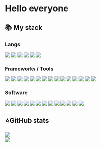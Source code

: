 <h1>Hello everyone</h1>


  <summary><h2><b>📚 My stack</b></h2></summary>
  <p>
    <h3>Langs</h3>
    <p>
      <img src = "https://img.shields.io/badge/css3-%231572B6.svg?style=for-the-badge&logo=css3&logoColor=white"/>
      <img src = "https://img.shields.io/badge/go-%2300ADD8.svg?style=for-the-badge&logo=go&logoColor=white"/>
      <img src = "https://img.shields.io/badge/html5-%23E34F26.svg?style=for-the-badge&logo=html5&logoColor=white"/>
      <img src = "https://img.shields.io/badge/javascript-%23323330.svg?style=for-the-badge&logo=javascript&logoColor=%23F7DF1E"/>
      <img src = "https://img.shields.io/badge/python-3670A0?style=for-the-badge&logo=python&logoColor=ffdd54"/>
      <img src = "https://img.shields.io/badge/typescript-%23007ACC.svg?style=for-the-badge&logo=typescript&logoColor=white"/>
    </p>
    <h3>Frameworks / Tools</h3>
    <p>
      <img src="https://img.shields.io/badge/NPM-%23CB3837.svg?style=for-the-badge&logo=npm&logoColor=white" />
      <img src = "https://img.shields.io/badge/Next-black?style=for-the-badge&logo=next.js&logoColor=white"/>
      <img src = "https://img.shields.io/badge/react-%2320232a.svg?style=for-the-badge&logo=react&logoColor=%2361DAFB"/>
      <img src = "https://img.shields.io/badge/React_Router-CA4245?style=for-the-badge&logo=react-router&logoColor=white"/>
      <img src = "https://img.shields.io/badge/redux-%23593d88.svg?style=for-the-badge&logo=redux&logoColor=white"/>
      <img src = "https://img.shields.io/badge/SASS-hotpink.svg?style=for-the-badge&logo=SASS&logoColor=white"/>
      <img src = "https://img.shields.io/badge/styled--components-DB7093?style=for-the-badge&logo=styled-components&logoColor=white"/>
      <img src = "https://img.shields.io/badge/tailwindcss-%2338B2AC.svg?style=for-the-badge&logo=tailwind-css&logoColor=white"/>
      <img src = "https://img.shields.io/badge/vite-%23646CFF.svg?style=for-the-badge&logo=vite&logoColor=white"/>
      <img src = "https://img.shields.io/badge/webpack-%238DD6F9.svg?style=for-the-badge&logo=webpack&logoColor=black"/>
      <img src = "https://img.shields.io/badge/yarn-%232C8EBB.svg?style=for-the-badge&logo=yarn&logoColor=white"/>
      <img src = "https://img.shields.io/badge/github-%23121011.svg?style=for-the-badge&logo=github&logoColor=white"/>
      <img src = "https://img.shields.io/badge/gitlab-%23181717.svg?style=for-the-badge&logo=gitlab&logoColor=white"/>
      <img src = "https://img.shields.io/badge/docker-%230db7ed.svg?style=for-the-badge&logo=docker&logoColor=white"/>
      <img src = "https://img.shields.io/badge/ESLint-4B3263?style=for-the-badge&logo=eslint&logoColor=white"/>
    </p>
    <h3>Software</h3>
    <p>
      <img src = "https://img.shields.io/badge/Insomnia-black?style=for-the-badge&logo=insomnia&logoColor=5849BE"/>
      <img src = "https://img.shields.io/badge/GoLand-0f0f0f?&style=for-the-badge&logo=goland&logoColor=white"/>
      <img src = "https://img.shields.io/badge/IntelliJIDEA-000000.svg?style=for-the-badge&logo=intellij-idea&logoColor=white"/>
      <img src = "https://img.shields.io/badge/jupyter-%23FA0F00.svg?style=for-the-badge&logo=jupyter&logoColor=white"/>
      <img src = "https://img.shields.io/badge/Obsidian-%23483699.svg?style=for-the-badge&logo=obsidian&logoColor=white"/>
      <img src = "https://img.shields.io/badge/pycharm-143?style=for-the-badge&logo=pycharm&logoColor=black&color=black&labelColor=green"/>
      <img src = "https://img.shields.io/badge/sublime_text-%23575757.svg?style=for-the-badge&logo=sublime-text&logoColor=important"/>
      <img src = "https://img.shields.io/badge/Visual%20Studio%20Code-0078d7.svg?style=for-the-badge&logo=visual-studio-code&logoColor=white"/>
      <img src = "https://img.shields.io/badge/webstorm-143?style=for-the-badge&logo=webstorm&logoColor=white&color=black"/>
      <img src = "https://img.shields.io/badge/Codesandbox-040404?style=for-the-badge&logo=codesandbox&logoColor=DBDBDB"/>
      <img src = "https://img.shields.io/badge/CodePen-white?style=for-the-badge&logo=codepen&logoColor=black"/>
      <img src = "https://img.shields.io/badge/Notion-%23000000.svg?style=for-the-badge&logo=notion&logoColor=white"/>
      <img src = "https://img.shields.io/badge/Postman-FF6C37?style=for-the-badge&logo=postman&logoColor=white"/>
      
 
  </p>




  <summary><h2><b>⭐GitHub stats</b></h2></summary>
  <p>
   <img src="https://github-readme-stats.vercel.app/api/top-langs/?username=IluF1&theme=dracula&layout=compact&hide_border=true&bg_color=00000000" />
   <br>
   <img src="https://github-readme-stats.vercel.app/api?username=IluF1&count_private=true&show_icons=true&theme=dracula&hide_border=true&bg_color=00000000" />
    

  </p>

